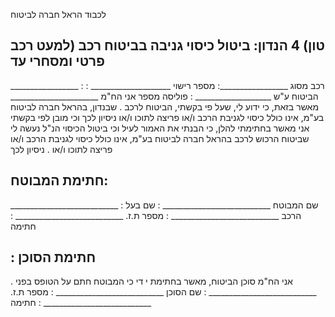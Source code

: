 <!-- image -->

לכבוד הראל חברה לביטוח

## טון) 4 הנדון: ביטול כיסוי גניבה בביטוח רכב (למעט רכב פרטי ומסחרי עד

\_\_\_\_\_\_\_\_\_\_\_\_\_\_\_\_\_ : רכב מסוג \_\_\_\_\_\_\_\_\_\_\_\_\_\_\_\_\_: מספר רישוי \_\_\_\_\_\_\_\_\_\_\_\_\_\_\_\_\_\_\_\_ : הביטוח ע"ש \_\_\_\_\_\_\_\_\_\_\_\_\_\_\_\_\_\_\_ : פוליסה מספר אני  הח"מ  \_\_\_\_\_\_\_\_\_\_\_\_\_\_\_\_\_\_\_\_\_\_  מאשר  בזאת,  כי  ידוע  לי,  שעל  פי  בקשתי,  הביטוח  לרכב . שבנדון, בהראל חברה לביטוח בע"מ, אינו כולל כיסוי לגניבת הרכב ו/או פריצה לתוכו ו/או ניסיון לכך וכי מובן לפי בקשתי אני מאשר בחתימתי להלן, כי הבנתי את האמור לעיל וכי ביטול הכיסוי הנ"ל נעשה לי שביטוח הרכוש לרכב בהראל חברה לביטוח בע"מ, אינו כולל כיסוי לגניבת הרכב ו/או פריצה לתוכו ו/או . ניסיון לכך

## חתימת המבוטח:

\_\_\_\_\_\_\_\_\_\_\_\_\_\_\_\_\_\_\_\_\_\_\_\_\_\_\_ : שם המבוטח \_\_\_\_\_\_\_\_\_\_\_\_\_\_\_\_\_\_\_\_\_\_\_\_\_\_\_ : שם בעל הרכב \_\_\_\_\_\_\_\_\_\_\_\_\_\_\_\_\_\_\_\_\_\_\_\_\_\_\_ : מספר ת.ז. \_\_\_\_\_\_\_\_\_\_\_\_\_\_\_\_\_\_\_\_\_\_\_\_\_\_\_ : חתימה

## : חתימת הסוכן

. אני הח"מ סוכן הביטוח, מאשר בחתימת י די כי המבוטח חתם על הטופס בפני \_\_\_\_\_\_\_\_\_\_\_\_\_\_\_\_\_\_\_\_\_\_\_\_\_\_\_ : שם הסוכן \_\_\_\_\_\_\_\_\_\_\_\_\_\_\_\_\_\_\_\_\_\_\_\_\_\_\_ : מספר ת.ז. \_\_\_\_\_\_\_\_\_\_\_\_\_\_\_\_\_\_\_\_\_\_\_\_\_\_\_ : חתימה